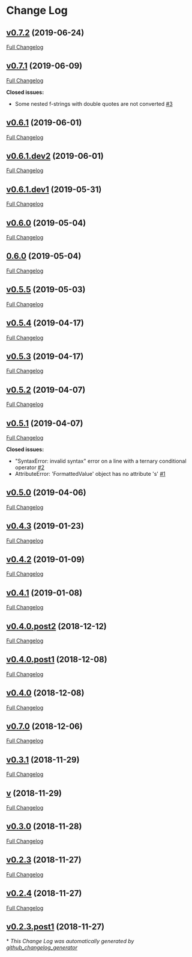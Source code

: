 # Change Log

## [v0.7.2](https://github.com/JarryShaw/f2format/tree/v0.7.2) (2019-06-24)
[Full Changelog](https://github.com/JarryShaw/f2format/compare/v0.7.1...v0.7.2)

## [v0.7.1](https://github.com/JarryShaw/f2format/tree/v0.7.1) (2019-06-09)
[Full Changelog](https://github.com/JarryShaw/f2format/compare/v0.6.1...v0.7.1)

**Closed issues:**

- Some nested f-strings with double quotes are not converted [\#3](https://github.com/JarryShaw/f2format/issues/3)

## [v0.6.1](https://github.com/JarryShaw/f2format/tree/v0.6.1) (2019-06-01)
[Full Changelog](https://github.com/JarryShaw/f2format/compare/v0.6.1.dev2...v0.6.1)

## [v0.6.1.dev2](https://github.com/JarryShaw/f2format/tree/v0.6.1.dev2) (2019-06-01)
[Full Changelog](https://github.com/JarryShaw/f2format/compare/v0.6.1.dev1...v0.6.1.dev2)

## [v0.6.1.dev1](https://github.com/JarryShaw/f2format/tree/v0.6.1.dev1) (2019-05-31)
[Full Changelog](https://github.com/JarryShaw/f2format/compare/v0.6.0...v0.6.1.dev1)

## [v0.6.0](https://github.com/JarryShaw/f2format/tree/v0.6.0) (2019-05-04)
[Full Changelog](https://github.com/JarryShaw/f2format/compare/0.6.0...v0.6.0)

## [0.6.0](https://github.com/JarryShaw/f2format/tree/0.6.0) (2019-05-04)
[Full Changelog](https://github.com/JarryShaw/f2format/compare/v0.5.5...0.6.0)

## [v0.5.5](https://github.com/JarryShaw/f2format/tree/v0.5.5) (2019-05-03)
[Full Changelog](https://github.com/JarryShaw/f2format/compare/v0.5.4...v0.5.5)

## [v0.5.4](https://github.com/JarryShaw/f2format/tree/v0.5.4) (2019-04-17)
[Full Changelog](https://github.com/JarryShaw/f2format/compare/v0.5.3...v0.5.4)

## [v0.5.3](https://github.com/JarryShaw/f2format/tree/v0.5.3) (2019-04-17)
[Full Changelog](https://github.com/JarryShaw/f2format/compare/v0.5.2...v0.5.3)

## [v0.5.2](https://github.com/JarryShaw/f2format/tree/v0.5.2) (2019-04-07)
[Full Changelog](https://github.com/JarryShaw/f2format/compare/v0.5.1...v0.5.2)

## [v0.5.1](https://github.com/JarryShaw/f2format/tree/v0.5.1) (2019-04-07)
[Full Changelog](https://github.com/JarryShaw/f2format/compare/v0.5.0...v0.5.1)

**Closed issues:**

- "SyntaxError: invalid syntax" error on a line with a ternary conditional operator [\#2](https://github.com/JarryShaw/f2format/issues/2)
- AttributeError: 'FormattedValue' object has no attribute 's' [\#1](https://github.com/JarryShaw/f2format/issues/1)

## [v0.5.0](https://github.com/JarryShaw/f2format/tree/v0.5.0) (2019-04-06)
[Full Changelog](https://github.com/JarryShaw/f2format/compare/v0.4.3...v0.5.0)

## [v0.4.3](https://github.com/JarryShaw/f2format/tree/v0.4.3) (2019-01-23)
[Full Changelog](https://github.com/JarryShaw/f2format/compare/v0.4.2...v0.4.3)

## [v0.4.2](https://github.com/JarryShaw/f2format/tree/v0.4.2) (2019-01-09)
[Full Changelog](https://github.com/JarryShaw/f2format/compare/v0.4.1...v0.4.2)

## [v0.4.1](https://github.com/JarryShaw/f2format/tree/v0.4.1) (2019-01-08)
[Full Changelog](https://github.com/JarryShaw/f2format/compare/v0.4.0.post2...v0.4.1)

## [v0.4.0.post2](https://github.com/JarryShaw/f2format/tree/v0.4.0.post2) (2018-12-12)
[Full Changelog](https://github.com/JarryShaw/f2format/compare/v0.4.0.post1...v0.4.0.post2)

## [v0.4.0.post1](https://github.com/JarryShaw/f2format/tree/v0.4.0.post1) (2018-12-08)
[Full Changelog](https://github.com/JarryShaw/f2format/compare/v0.4.0...v0.4.0.post1)

## [v0.4.0](https://github.com/JarryShaw/f2format/tree/v0.4.0) (2018-12-08)
[Full Changelog](https://github.com/JarryShaw/f2format/compare/v0.7.0...v0.4.0)

## [v0.7.0](https://github.com/JarryShaw/f2format/tree/v0.7.0) (2018-12-06)
[Full Changelog](https://github.com/JarryShaw/f2format/compare/v0.3.1...v0.7.0)

## [v0.3.1](https://github.com/JarryShaw/f2format/tree/v0.3.1) (2018-11-29)
[Full Changelog](https://github.com/JarryShaw/f2format/compare/v...v0.3.1)

## [v](https://github.com/JarryShaw/f2format/tree/v) (2018-11-29)
[Full Changelog](https://github.com/JarryShaw/f2format/compare/v0.3.0...v)

## [v0.3.0](https://github.com/JarryShaw/f2format/tree/v0.3.0) (2018-11-28)
[Full Changelog](https://github.com/JarryShaw/f2format/compare/v0.2.3...v0.3.0)

## [v0.2.3](https://github.com/JarryShaw/f2format/tree/v0.2.3) (2018-11-27)
[Full Changelog](https://github.com/JarryShaw/f2format/compare/v0.2.4...v0.2.3)

## [v0.2.4](https://github.com/JarryShaw/f2format/tree/v0.2.4) (2018-11-27)
[Full Changelog](https://github.com/JarryShaw/f2format/compare/v0.2.3.post1...v0.2.4)

## [v0.2.3.post1](https://github.com/JarryShaw/f2format/tree/v0.2.3.post1) (2018-11-27)


\* *This Change Log was automatically generated by [github_changelog_generator](https://github.com/skywinder/Github-Changelog-Generator)*